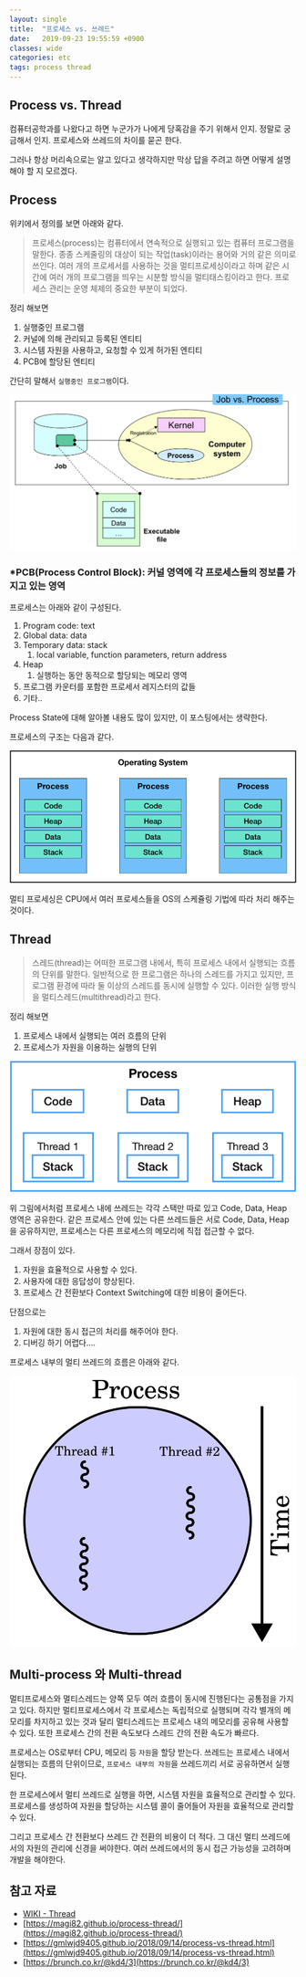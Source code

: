 ```yaml
---
layout: single
title:  "프로세스 vs. 쓰레드"
date:   2019-09-23 19:55:59 +0900
classes: wide
categories: etc
tags: process thread
---
```


## Process vs. Thread

컴퓨터공학과를 나왔다고 하면 누군가가 나에게 당혹감을 주기 위해서 인지. 정말로 궁금해서 인지. 프로세스와 쓰레드의 차이를 묻곤 한다.

그러나 항상 머리속으로는 알고 있다고 생각하지만 막상 답을 주려고 하면 어떻게 설명해야 할 지 모르겠다.

## Process

위키에서 정의를 보면 아래와 같다.

> 프로세스(process)는 컴퓨터에서 연속적으로 실행되고 있는 컴퓨터 프로그램을 말한다. 종종 스케줄링의 대상이 되는 작업(task)이라는 용어와 거의 같은 의미로 쓰인다. 여러 개의 프로세서를 사용하는 것을 멀티프로세싱이라고 하며 같은 시간에 여러 개의 프로그램을 띄우는 시분할 방식을 멀티태스킹이라고 한다. 프로세스 관리는 운영 체제의 중요한 부분이 되었다.

정리 해보면

1. 실행중인 프로그램
2. 커널에 의해 관리되고 등록된 엔티티
3. 시스템 자원을 사용하고, 요청할 수 있게 허가된 엔티티
4. PCB에 할당된 엔티티

간단히 말해서 `실행중인 프로그램`이다.

![Process_Concept](/assets/img/os/process_concept.png)

### *PCB(Process Control Block): 커널 영역에 각 프로세스들의 정보를 가지고 있는 영역

프로세스는 아래와 같이 구성된다.

1. Program code: text
2. Global data: data
3. Temporary data: stack
   1. local variable, function parameters, return address
4. Heap
   1. 실행하는 동안 동적으로 할당되는 메모리 영역
5. 프로그램 카운터를 포함한 프로세서 레지스터의 값들
6. 기타..

Process State에 대해 알아볼 내용도 많이 있지만, 이 포스팅에서는 생략한다.

프로세스의 구조는 다음과 같다.

![Process](/assets/img/os/process.png)

멀티 프로세싱은 CPU에서 여러 프로세스들을 OS의 스케쥴링 기법에 따라 처리 해주는 것이다.

## Thread

> 스레드(thread)는 어떠한 프로그램 내에서, 특히 프로세스 내에서 실행되는 흐름의 단위를 말한다. 일반적으로 한 프로그램은 하나의 스레드를 가지고 있지만, 프로그램 환경에 따라 둘 이상의 스레드를 동시에 실행할 수 있다. 이러한 실행 방식을 멀티스레드(multithread)라고 한다.

정리 해보면

1. 프로세스 내에서 실행되는 여러 흐름의 단위
2. 프로세스가 자원을 이용하는 실행의 단위

![Thread](/assets/img/os/thread.png)

위 그림에서처럼 프로세스 내에 쓰레드는 각각 스택만 따로 있고 Code, Data, Heap 영역은 공유한다.
같은 프로세스 안에 있는 다른 쓰레드들은 서로 Code, Data, Heap을 공유하지만, 프로세스는 다른 프로세스의 메모리에 직접 접근할 수 없다.

그래서 장점이 있다.

1. 자원을 효율적으로 사용할 수 있다.
2. 사용자에 대한 응답성이 향상된다.
3. 프로세스 간 전환보다 Context Switching에 대한 비용이 줄어든다.

단점으로는

1. 자원에 대한 동시 접근의 처리를 해주어야 한다.
2. 디버깅 하기 어렵다....

프로세스 내부의 멀티 쓰레드의 흐름은 아래와 같다.

![thread in process](/assets/img/os/thread_in_process.svg)

## Multi-process 와 Multi-thread

멀티프로세스와 멀티스레드는 양쪽 모두 여러 흐름이 동시에 진행된다는 공통점을 가지고 있다. 하지만 멀티프로세스에서 각 프로세스는 독립적으로 실행되며 각각 별개의 메모리를 차지하고 있는 것과 달리 멀티스레드는 프로세스 내의 메모리를 공유해 사용할 수 있다. 또한 프로세스 간의 전환 속도보다 스레드 간의 전환 속도가 빠르다.

프로세스는 OS로부터 CPU, 메모리 등 `자원`을 할당 받는다. 쓰레드는 프로세스 내에서 실행되는 흐름의 단위이므로, `프로세스 내부의 자원`을 쓰레드끼리 서로 공유하면서 실행된다.

한 프로세스에서 멀티 쓰레드로 실행을 하면, 시스템 자원을 효율적으로 관리할 수 있다. 프로세스를 생성하여 자원을 할당하는 시스템 콜이 줄어들어 자원을 효율적으로 관리할 수 있다.

그리고 프로세스 간 전환보다 쓰레드 간 전환의 비용이 더 적다. 그 대신 멀티 쓰레드에서의 자원의 관리에 신경을 써야한다. 여러 쓰레드에서의 동시 접근 가능성을 고려하며 개발을 해야한다.

## 참고 자료

- [WIKI - Thread](https://ko.wikipedia.org/wiki/%EC%8A%A4%EB%A0%88%EB%93%9C_(%EC%BB%B4%ED%93%A8%ED%8C%85))
- [https://magi82.github.io/process-thread/](https://magi82.github.io/process-thread/)
- [https://gmlwjd9405.github.io/2018/09/14/process-vs-thread.html](https://gmlwjd9405.github.io/2018/09/14/process-vs-thread.html)
- [https://brunch.co.kr/@kd4/3](https://brunch.co.kr/@kd4/3)
